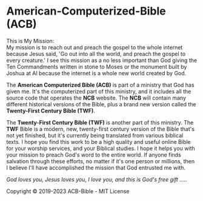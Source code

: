 # American-Computerized-Bible (ACB)

This is My Mission:<br>
My mission is to reach out and preach the gospel to the whole internet because
Jesus said, 'Go out into all the world, and preach the gospel to every creature.'
I see this mission as a no less important than God giving the Ten Commandments written in stone to Moses or the monument built by Joshua at AI because the internet is a whole new world created by God.

The **American Computerized Bible (ACB)** is part of a ministry that God has given me. It's the computerized part of this ministry, and it includes all the source code that operates the **NCB** website. The **NCB** will contain many different historical versions of the Bible, plus a brand new version called the **Twenty-First Century Bible (TWF)**.

The **Twenty-First Century Bible (TWF)** is another part of this ministry. The **TWF** Bible is a modern, new, twenty-first century version of the Bible that's not yet finished, but it's currently being translated from various biblical texts. I hope you find this work to be a high quality and useful online Bible for your worship services, and your Biblical studies. I hope it helps you with your mission to preach God's word to the entire world. If anyone finds salvation through these efforts, no matter if it's one person or millions, then I believe I'll have accomplished the mission that God entrusted me with.

*God loves you, Jesus loves you, I love you, and this is God's free gift .....*

Copyright © 2019-2023 ACB-Bible - MIT License

